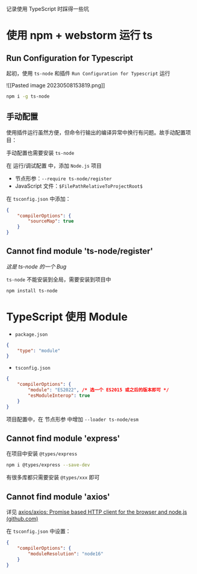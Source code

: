记录使用 TypeScript 时踩得一些坑

# 使用 npm + webstorm 运行 ts

## Run Configuration for Typescript

起初，使用 `ts-node` 和插件 `Run Configuration for Typescript` 运行

![[Pasted image 20230508153819.png]]

```bash
npm i -g ts-node
```

## 手动配置

使用插件运行虽然方便，但命令行输出的编译异常中换行有问题。故手动配置项目：

手动配置也需要安装 `ts-node`

在 运行/调试配置 中，添加 `Node.js` 项目
- 节点形参：`--require ts-node/register`
- JavaScript 文件：`$FilePathRelativeToProjectRoot$`

在 `tsconfig.json` 中添加：
```json
{
	"compilerOptions": {
		"sourceMap": true
	}
}
```

## Cannot find module 'ts-node/register'

*这是 ts-node 的一个 Bug*

`ts-node` 不能安装到全局，需要安装到项目中

```bash
npm install ts-node
```

# TypeScript 使用 Module

- `package.json`

```json
{
	"type": "module"
}
```

- `tsconfig.json`

```json
{
	"compilerOptions": {
		"module": "ES2022", /* 选一个 ES2015 或之后的版本即可 */
		"esModuleInterop": true
	}
}
```

项目配置中，在 节点形参 中增加 `--loader ts-node/esm`

## Cannot find module 'express'

在项目中安装 `@types/express`

```bash
npm i @types/express --save-dev
```

有很多库都只需要安装 `@types/xxx` 即可

## Cannot find module 'axios'

详见 [axios/axios: Promise based HTTP client for the browser and node.js (github.com)](https://github.com/axios/axios#typescript)

在 `tsconfig.json` 中设置：
```json
{
	"compilerOptions": {
		"moduleResolution": "node16"
	}
}
```